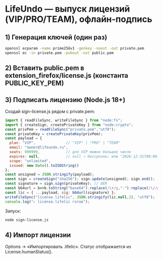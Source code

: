 # LifeUndo — выпуск лицензий (VIP/PRO/TEAM), офлайн-подпись

## 1) Генерация ключей (один раз)
```bash
openssl ecparam -name prime256v1 -genkey -noout -out private.pem
openssl ec -in private.pem -pubout -out public.pem
```

## 2) Вставить public.pem в extension_firefox/license.js (константа PUBLIC_KEY_PEM)

## 3) Подписать лицензию (Node.js 18+)

Создай sign-license.js рядом с private.pem:

```js
import { readFileSync, writeFileSync } from "node:fs";
import { createSign, createPrivateKey } from "node:crypto";
const privPem = readFileSync("private.pem","utf8");
const privateKey = createPrivateKey(privPem);
const payload = {
  plan: "VIP",              // "VIP" | "PRO" | "TEAM"
  email: "owner@lifeundo.ru",
  seats: 999999,            // для VIP можно большое число
  expires: null,            // null → бессрочно; или "2026-12-31T00:00:00.000Z"
  scope: "unlimited",
  issued: new Date().toISOString()
};
const unsigned = JSON.stringify(payload);
const sign = createSign("sha256"); sign.update(unsigned); sign.end();
const signature = sign.sign(privateKey); // DER
const b64url = b=>b.toString("base64").replace(/\+/g,"-").replace(/\//g,"_").replace(/=+$/,"");
const lic = { ...payload, sig: b64url(signature) };
writeFileSync("license.lifelic", JSON.stringify(lic,null,2), "utf8");
console.log("✓ license.lifelic готов");
```

Запуск:

```bash
node sign-license.js
```

## 4) Импорт лицензии

Options → «Импортировать .lifelic». Статус отображается из License.humanStatus().

